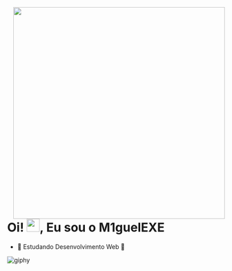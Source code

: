 <img align="right" height="490em" src="https://raw.githubusercontent.com/gist/M1guelEXE/18ca0b8bac2a5df81aac78e1d4169701/raw/9501330f787585d5407b511c04771a5c916b2781/githubcard.svg"/>
<h1 align="left">Oi! <img src="https://raw.githubusercontent.com/kaueMarques/kaueMarques/master/hi.gif" height="30px">, Eu sou o M1guelEXE</h1>

- 🧠 Estudando Desenvolvimento Web 🧠

![giphy](https://user-images.githubusercontent.com/97266679/218914699-aa82e0fb-ff0a-4062-97d1-3b450edd44f0.gif)


